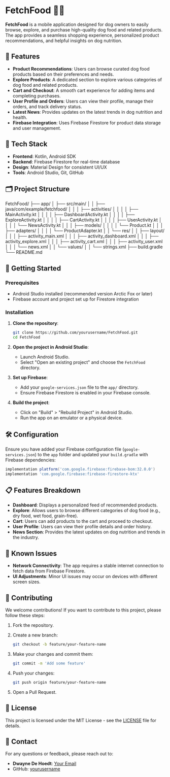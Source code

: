 # FetchFood 🐶🍖

**FetchFood** is a mobile application designed for dog owners to easily browse, explore, and purchase high-quality dog food and related products. The app provides a seamless shopping experience, personalized product recommendations, and helpful insights on dog nutrition.

## 📱 Features

- **Product Recommendations**: Users can browse curated dog food products based on their preferences and needs.
- **Explore Products**: A dedicated section to explore various categories of dog food and related products.
- **Cart and Checkout**: A smooth cart experience for adding items and completing purchases.
- **User Profile and Orders**: Users can view their profile, manage their orders, and track delivery status.
- **Latest News**: Provides updates on the latest trends in dog nutrition and health.
- **Firebase Integration**: Uses Firebase Firestore for product data storage and user management.

## 🔧 Tech Stack

- **Frontend**: Kotlin, Android SDK
- **Backend**: Firebase Firestore for real-time database
- **Design**: Material Design for consistent UI/UX
- **Tools**: Android Studio, Git, GitHub

## 🗂 Project Structure


FetchFood/
├── app/
│   ├── src/main/
│   │   ├── java/com/example/fetchfood/
│   │   │   ├── activities/
│   │   │   │   ├── MainActivity.kt
│   │   │   │   ├── DashboardActivity.kt
│   │   │   │   ├── ExploreActivity.kt
│   │   │   │   ├── CartActivity.kt
│   │   │   │   ├── UserActivity.kt
│   │   │   │   └── NewsActivity.kt
│   │   │   ├── models/
│   │   │   │   └── Product.kt
│   │   │   ├── adapters/
│   │   │   │   └── ProductAdapter.kt
│   │   └── res/
│   │       ├── layout/
│   │       │   ├── activity_main.xml
│   │       │   ├── activity_dashboard.xml
│   │       │   ├── activity_explore.xml
│   │       │   ├── activity_cart.xml
│   │       │   ├── activity_user.xml
│   │       │   └── news.xml
│   │       └── values/
│   │           └── strings.xml
├── build.gradle
└── README.md

## 🚀 Getting Started

### Prerequisites

- Android Studio installed (recommended version Arctic Fox or later)
- Firebase account and project set up for Firestore integration

### Installation

1. **Clone the repository**:

   ```bash
   git clone https://github.com/yourusername/FetchFood.git
   cd FetchFood
   ```

2. **Open the project in Android Studio**:
   - Launch Android Studio.
   - Select "Open an existing project" and choose the `FetchFood` directory.

3. **Set up Firebase**:
   - Add your `google-services.json` file to the `app/` directory.
   - Ensure Firebase Firestore is enabled in your Firebase console.

4. **Build the project**:
   - Click on "Build" > "Rebuild Project" in Android Studio.
   - Run the app on an emulator or a physical device.

## 🛠 Configuration

Ensure you have added your Firebase configuration file (`google-services.json`) to the `app` folder and updated your `build.gradle` with Firebase dependencies:

```gradle
implementation platform('com.google.firebase:firebase-bom:32.0.0')
implementation 'com.google.firebase:firebase-firestore-ktx'
```

## 📋 Features Breakdown

- **Dashboard**: Displays a personalized feed of recommended products.
- **Explore**: Allows users to browse different categories of dog food (e.g., dry food, wet food, grain-free).
- **Cart**: Users can add products to the cart and proceed to checkout.
- **User Profile**: Users can view their profile details and order history.
- **News Section**: Provides the latest updates on dog nutrition and trends in the industry.

## 🐞 Known Issues

- **Network Connectivity**: The app requires a stable internet connection to fetch data from Firebase Firestore.
- **UI Adjustments**: Minor UI issues may occur on devices with different screen sizes.

## 🤝 Contributing

We welcome contributions! If you want to contribute to this project, please follow these steps:

1. Fork the repository.
2. Create a new branch:

   ```bash
   git checkout -b feature/your-feature-name
   ```

3. Make your changes and commit them:

   ```bash
   git commit -m 'Add some feature'
   ```

4. Push your changes:

   ```bash
   git push origin feature/your-feature-name
   ```

5. Open a Pull Request.

## 📝 License

This project is licensed under the MIT License - see the [LICENSE](LICENSE) file for details.

## 💬 Contact

For any questions or feedback, please reach out to:

- **Dwayne De Hoedt**: [Your Email](mailto:dwaynedehoedt@gmail.com)
- GitHub: [yourusername](https://github.com/rdwaynedehoedt)
```
